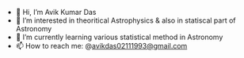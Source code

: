 - 👋 Hi, I’m Avik Kumar Das
- 👀 I’m interested in theoritical Astrophysics & also in statiscal part of Astronomy
- 🌱 I’m currently learning various statistical method in Astronomy 
- 📫 How to reach me: @avikdas02111993@gmail.com

<!---
LionelAvik/LionelAvik is a ✨ special ✨ repository because its `README.md` (this file) appears on your GitHub profile.
You can click the Preview link to take a look at your changes.
--->

